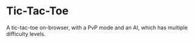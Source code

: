 # Tic-Tac-Toe
A tic-tac-toe on-browser, with a PvP mode and an AI, which has multiple difficulty levels.
